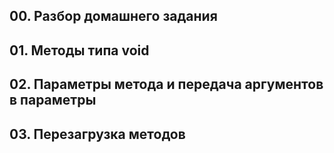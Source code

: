 ## 00. Разбор домашнего задания
## 01. Методы типа void
## 02. Параметры метода и передача аргументов в параметры
## 03. Перезагрузка методов
